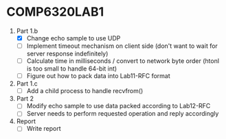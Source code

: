 # COMP6320LAB1

1. Part 1.b
   - [x] Change echo sample to use UDP
   - [ ] Implement timeout mechanism on client side (don't want to wait for server response indefinitely)
   - [ ] Calculate time in milliseconds / convert to network byte order (htonl is too small to handle 64-bit int)
   - [ ] Figure out how to pack data into Lab11-RFC format
2. Part 1.c
   - [ ] Add a child process to handle recvfrom()
3. Part 2
   - [ ] Modify echo sample to use data packed according to Lab12-RFC
   - [ ] Server needs to perform requested operation and reply accordingly
4. Report
   - [ ] Write report
